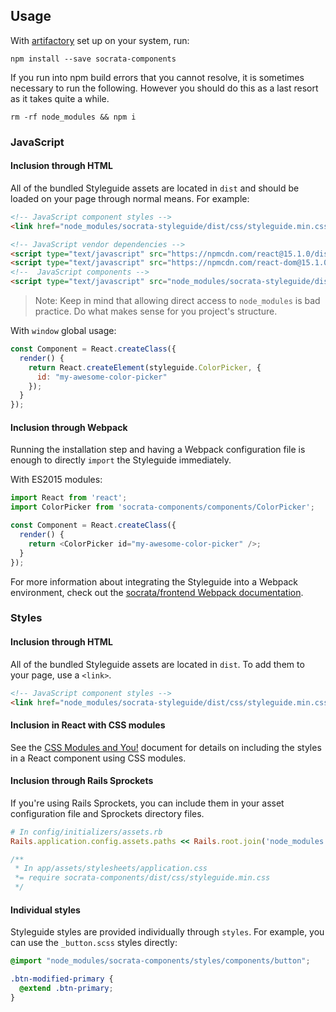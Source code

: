 ## Usage
With [artifactory](https://docs.google.com/document/d/1KihQV3-UBfZEOKIInsQlloESR6NLck8RuP4BUKzX_Y8) set up on your system, run:
```
npm install --save socrata-components
```

If you run into npm build errors that you cannot resolve, it is sometimes necessary to run the following. However you should do this as a last resort as it takes quite a while.

```
rm -rf node_modules && npm i
```

### JavaScript

#### Inclusion through HTML
All of the bundled Styleguide assets are located in `dist` and should be loaded on your page through normal means. For example:

```html
<!-- JavaScript component styles -->
<link href="node_modules/socrata-styleguide/dist/css/styleguide.min.css" rel="stylesheet">

<!-- JavaScript vendor dependencies -->
<script type="text/javascript" src="https://npmcdn.com/react@15.1.0/dist/react.js"></script>
<script type="text/javascript" src="https://npmcdn.com/react-dom@15.1.0/dist/react-dom.js"></script>
<!--  JavaScript components -->
<script type="text/javascript" src="node_modules/socrata-styleguide/dist/js/socrata-components.min.js"></script>
```

> Note:
> Keep in mind that allowing direct access to `node_modules` is bad practice.
> Do what makes sense for you project's structure.

With `window` global usage:

```js
const Component = React.createClass({
  render() {
    return React.createElement(styleguide.ColorPicker, {
      id: "my-awesome-color-picker"
    });
  }
});
```

#### Inclusion through Webpack
Running the installation step and having a Webpack configuration file is enough to directly `import` the Styleguide immediately.

With ES2015 modules:

```js
import React from 'react';
import ColorPicker from 'socrata-components/components/ColorPicker';

const Component = React.createClass({
  render() {
    return <ColorPicker id="my-awesome-color-picker" />;
  }
});
```

For more information about integrating the Styleguide into a Webpack environment, check out the [socrata/frontend Webpack documentation](https://github.com/socrata/frontend/blob/master/doc/javascript.md#webpack).

### Styles

#### Inclusion through HTML
All of the bundled Styleguide assets are located in `dist`. To add them to your page, use a `<link>`.

```html
<!-- JavaScript component styles -->
<link href="node_modules/socrata-styleguide/dist/css/styleguide.min.css" rel="stylesheet">
```

#### Inclusion in React with CSS modules
See the [CSS Modules and You!](css-modules-and-you.md) document for details on including the styles in a React component using CSS modules.

#### Inclusion through Rails Sprockets
If you're using Rails Sprockets, you can include them in your asset configuration file and Sprockets directory files.
```ruby
# In config/initializers/assets.rb
Rails.application.config.assets.paths << Rails.root.join('node_modules')
```
```css
/**
 * In app/assets/stylesheets/application.css
 *= require socrata-components/dist/css/styleguide.min.css
 */
```

#### Individual styles
Styleguide styles are provided individually through `styles`.
For example, you can use the `_button.scss` styles directly:
```scss
@import "node_modules/socrata-components/styles/components/button";

.btn-modified-primary {
  @extend .btn-primary;
}
```
